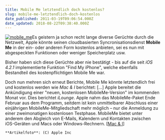 ```yaml
---
title: Mobile Me letztendlich doch kostenlos?
slug: mobile-me-letztendlich-doch-kostenlos
date_published: 2011-03-19T09:06:54.000Z
date_updated: 2018-08-22T09:38:40.000Z
---
```


[![mobile_me](//picdump.thafaker.de/2011/03/mobile_me.jpg)](http://picdump.thafaker.de/2011/03/mobile_me.jpg)Es geistern ja schon recht lange diverse Gerüchte durch die Netzwelt, Apple könnte seinen cloudbasierten Syncronisationsdienst **Mobile Me** in der ein- oder anderen Form kostenlos anbieten, sei es nun mit abgespeckten Funktionen oder weniger Speicherplatz usw.

Bisher haben sich diese Gerüchte aber nie bestätigt - bis auf die seit *iOS 4.2.1* implementierte Funktion "Find My iPhone", welche ebenfalls Bestandteil des kostenpflichtigen Mobile Me war.

Doch nun mehren sich erneut Berichte, Mobile Me könnte letztendlich frei und kostenlos werden wie *Mac & I* berichtet: [...] Apple bereitet die Ankündigung einer "neuen, kostenlosen MobileMe-Version" im kommenden Monat vor. Dies berichtet *iLounge*. Apple nahm das MobileMe-Paket Ende Februar aus dem Programm,  seitdem ist kein unmittelbarer Abschluss einer einjährigen  MobileMe-Mitgliedschaft mehr möglich – nur die Anmeldung zu einer  zweimonatigen kostenlosen Testphase. MobileMe bietet unter anderem den  Abgleich von E-Mails, Kalendern und Kontakten zwischen iOS-Geräten und  Macs oder Windows-Rechnern. [[Mac & I](http://www.heise.de/mac-and-i/meldung/Bericht-Kostenlose-MobileMe-Version-im-April-1210762.html)]

`**Artikelfoto**: (C) Apple Inc`

